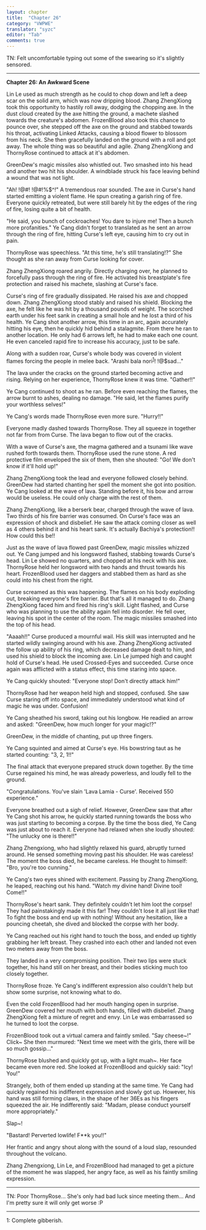 ```yaml
---
layout: chapter
title:  "Chapter 26"
category: "VWPWE"
translator: "syzc"
editor: "Tab"
comments: true
---
```


TN: Felt uncomfortable typing out some of the swearing so it's slightly sensored.

---

**Chapter 26: An Awkward Scene**
 
Lin Le used as much strength as he could to chop down and left a deep scar on the solid arm, which was now dripping blood. Zhang ZhengXiong took this opportunity to hastily roll away, dodging the chopping axe. In the dust cloud created by the axe hitting the ground, a machete slashed towards the creature's abdomen.  FrozenBlood also took this chance to pounce over, she stepped off the axe on the ground and stabbed towards his throat, activating Linked Attacks, causing a blood flower to blossom from his neck. She then gracefully landed on the ground with a roll and got away. The whole thing was so beautiful and agile. Zhang ZhengXiong and ThornyRose continued to attack at it's abdomen.
 
GreenDew's magic missiles also whistled out. Two smashed into his head and another two hit his shoulder. A windblade struck his face leaving behind a wound that was not light.
 
"Ah! !@#! !@#$!$%$^!" A tremendous roar sounded. The axe in Curse's hand started emitting a violent flame. He spun creating a garish ring of fire. Everyone quickly retreated, but were still barely hit by the edges of the ring of fire, losing quite a bit of health.
 
"He said, you bunch of cockroaches! You dare to injure me! Then a bunch more profanities." Ye Cang didn't forget to translated as he sent an arrow through the ring of fire, hitting Curse's left eye, causing him to cry out in pain.
 
ThornyRose was speechless. "At this time, he's still translating!?" She thought as she ran away from Curse looking for cover.
 
Zhang ZhengXiong roared angrily. Directly charging over, he planned to forcefully pass through the ring of fire. He activated his breastplate's fire protection and raised his machete, slashing at Curse's face.

Curse's ring of fire gradually dissipated. He raised his axe and chopped down. Zhang ZhengXiong stood stably and raised his shield. Blocking the axe, he felt like he was hit by a thousand pounds of weight. The scorched earth under his feet sank in creating a small hole and he lost a third of his health. Ye Cang shot another arrow, this time in an arc, again accurately hitting his eye, then he quickly hid behind a stalagmite. From there he ran to another location. He only had 6 arrows left, he had to make each one count. He even canceled rapid fire to increase his accuracy, just to be safe. 

Along with a sudden roar, Curse's whole body was covered in violent flames forcing the people in melee back. "Arashi bala nori<sup>[1](#footnote1)</sup>! !@$sad..."

The lava under the cracks on the ground started becoming active and rising. Relying on her experience, ThornyRose knew it was time. "Gather!!"
 
Ye Cang continued to shoot as he ran. Before even reaching the flames, the arrow burnt to ashes, dealing no damage. "He said, let the flames purify your worthless selves!"
 
Ye Cang's words made ThornyRose even more sure. "Hurry!!"
 
Everyone madly dashed towards ThornyRose. They all squeeze in together not far from from Curse. The lava began to flow out of the cracks. 
 
With a wave of Curse's axe, the magma gathered and a tsunami like wave rushed forth towards them. ThornyRose used the rune stone. A red protective film enveloped the six of them, then she shouted: "Go! We don't know if it'll hold up!"
 
Zhang ZhengXiong took the lead and everyone followed closely behind. GreenDew had started chanting her spell the moment she got into position. Ye Cang looked at the wave of lava. Standing before it, his bow and arrow would be useless. He could only charge with the rest of them.
 
Zhang ZhengXiong, like a berserk bear, charged through the wave of lava. Two thirds of his fire barrier was consumed. On Curse's face was an expression of shock and disbelief. He saw the attack coming closer as well as 4 others behind it and his heart sank. It's actually Bachiya's protection!! How could this be!!
 
Just as the wave of lava flowed past GreenDew, magic missiles whizzed out. Ye Cang jumped and his longsword flashed, stabbing towards Curse's head. Lin Le showed no quarters, and chopped at his neck with his axe. ThornyRose held her longsword with two hands and thrust towards his heart. FrozenBlood used her daggers and stabbed them as hard as she could into his chest from the right. 
 
Curse screamed as this was happening. The flames on his body exploding out, breaking everyone's fire barrier. But that's all it managed to do. Zhang ZhengXiong faced him and fired his ring's skill. Light flashed, and Curse who was planning to use the ability again fell into disorder. He fell over, leaving his spot in the center of the room. The magic missiles smashed into the top of his head.
 
"Aaaah!!" Curse produced a mournful wail. His skill was interrupted and he started wildly swinging around with his axe. Zhang ZhengXiong activated the follow up ability of his ring, which decreased damage dealt to him, and used his shield to block the incoming axe. Lin Le jumped high and caught hold of Curse's head. He used Crossed-Eyes and succeeded. Curse once again was afflicted with a status effect, this time staring into space.
 
Ye Cang quickly shouted: "Everyone stop! Don't directly attack him!"
 
ThornyRose had her weapon held high and stopped, confused. She saw Curse staring off into space, and immediately understood what kind of magic he was under. Confusion!
 
Ye Cang sheathed his sword, taking out his longbow. He readied an arrow and asked: "GreenDew, how much longer for your magic!?"
 
GreenDew, in the middle of chanting, put up three fingers. 
 
Ye Cang squinted and aimed at Curse's eye. His bowstring taut as he started counting: "3, 2, 1!!"
 
The final attack that everyone prepared struck down together. By the time Curse regained his mind, he was already powerless, and loudly fell to the ground.
 
"Congratulations. You've slain 'Lava Lamia - Curse'. Received 550 experience."
 
Everyone breathed out a sigh of relief. However, GreenDew saw that after Ye Cang shot his arrow, he quickly started running towards the boss who was just starting to becoming a corpse. By the time the boss died, Ye Cang was just about to reach it. Everyone had relaxed when she loudly shouted: "The unlucky one is there!!"
 
Zhang Zhengxiong, who had slightly relaxed his guard, abruptly turned around. He sensed something moving past his shoulder. He was careless! The moment the boss died, he became careless. He thought to himself: "Bro, you're too cunning." 
 
Ye Cang's two eyes shined with excitement. Passing by Zhang ZhengXiong, he leaped, reaching out his hand. "Watch my divine hand! Divine tool! Come!!"

ThornyRose's heart sank. They definitely couldn't let him loot the corpse! They had painstakingly made it this far! They couldn't lose it all just like that! To fight the boss and end up with nothing! Without any hesitation, like a pouncing cheetah, she dived and blocked the corpse with her body. 
 
Ye Cang reached out his right hand to touch the boss, and ended up tightly grabbing her left breast. They crashed into each other and landed not even two meters away from the boss.
 
They landed in a very compromising position. Their two lips were stuck together, his hand still on her breast, and their bodies sticking much too closely together.
 
ThornyRose froze. Ye Cang's indifferent expression also couldn't help but show some surprise, not knowing what to do. 
 
Even the cold FrozenBlood had her mouth hanging open in surprise. GreenDew covered her mouth with both hands, filled with disbelief. Zhang ZhengXiong felt a mixture of regret and envy. Lin Le was embarrassed so he turned to loot the corpse.
 
FrozenBlood took out a virtual camera and faintly smiled. "Say cheese~!" Click~ She then murmured: "Next time we meet with the girls, there will be so much gossip..."
 
ThornyRose blushed and quickly got up, with a light muah~. Her face became even more red. She looked at FrozenBlood and quickly said: "Icy! You!"
 
Strangely, both of them ended up standing at the same time. Ye Cang had quickly regained his indifferent expression and slowly got up. However, his hand was still forming claws, in the shape of her 36Es as his fingers squeezed the air. He indifferently said: "Madam, please conduct yourself more appropriately."
 
Slap~!
 
"Bastard! Perverted lowlife! F\*\*k you!!"
 
Her frantic and angry shout along with the sound of a loud slap, resounded throughout the volcano.  
 
Zhang Zhengxiong, Lin Le, and FrozenBlood had managed to get a picture of the moment he was slapped, her angry face, as well as his faintly smiling expression.

---

TN: Poor ThornyRose... She's only had bad luck since meeting them... And I'm pretty sure it will only get worse :P

---

<a name="footnote1">1</a>: Complete gibberish.